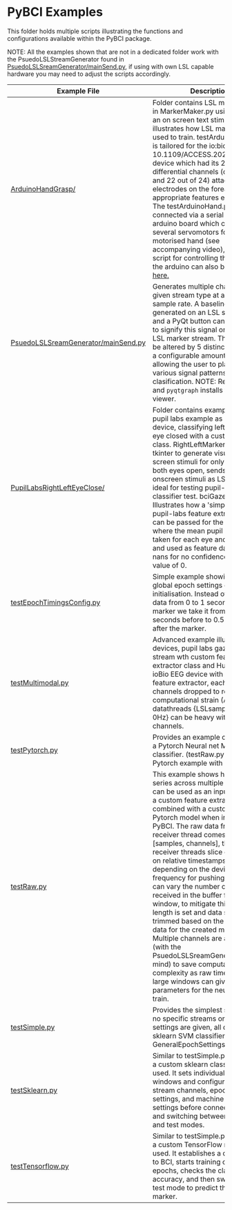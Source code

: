# PyBCI Examples

This folder holds multiple scripts illustrating the functions and configurations available within the PyBCI package.

NOTE: All the examples shown that are not in a dedicated folder work with the PsuedoLSLStreamGenerator found in [PsuedoLSLSreamGenerator/mainSend.py](https://github.com/LMBooth/pybci/blob/main/pybci/Examples/PsuedoLSLStreamGenerator/mainSend.py), if using with own LSL capable hardware you may need to adjust the scripts accordingly.

| Example File | Description |
|--------------|-------------|
| [ArduinoHandGrasp/](https://github.com/LMBooth/pybci/blob/main/pybci/Examples/ArduinoHandGrasp/) | Folder contains LSL marker creator in MarkerMaker.py using PyQt5 as an on screen text stimulus, illustrates how LSL markers can be used to train. testArduinoHand.py is tailored for the io:bio (DOI: 10.1109/ACCESS.2021.3079992) device which had its 2nd and 3rd differential channels (channels 21 and 22 out of 24) attached to electrodes on the forearm with appropriate features extracted. The testArduinoHand.py also connected via a serial port to an arduino board which controls several servomotors for a motorised hand (see accompanying video), the .ino script for controlling this hand via the arduino can also be [found here.](https://github.com/LMBooth/pybci/blob/main/pybci/Examples/ArduinoHandGrasp/ServoControl/ServoControl.ino)|
| [PsuedoLSLSreamGenerator/mainSend.py](https://github.com/LMBooth/pybci/blob/main/pybci/Examples/PsuedoLSLStreamGenerator/mainSend.py) | Generates multiple channels on a given stream type at a given sample rate. A baseline signal is generated on an LSL stream outlet and a PyQt button can be pressed to signify this signal on a separate LSL marker stream. The signal can be altered by 5 distinct markers for a configurable amount of time, allowing the user to play with various signal patterns for clasification. NOTE: Requires `PyQt5` and `pyqtgraph` installs for data viewer. |
| [PupilLabsRightLeftEyeClose/](https://github.com/LMBooth/pybci/blob/main/pybci/Examples/PupilLabsRightLeftEyeClose/) | Folder contains example basic pupil labs example as LSL input device, classifying left and right eye closed with a custom extractor class. RightLeftMarkers.py uses tkinter to generate visual on-screen stimuli for only right, left or both eyes open, sends same onscreen stimuli as LSL markers, ideal for testing pupil-labs eyes classifier test. bciGazeExample.py Illustrates how a 'simple' custom pupil-labs feature extractor class can be passed for the gaze data, where the mean pupil diameter is taken for each eye and both eyes and used as feature data, where nans for no confidence are set to a value of 0. |
| [testEpochTimingsConfig.py](https://github.com/LMBooth/pybci/blob/main/pybci/Examples/testEpochTimingsConfig.py) | Simple example showing custom global epoch settings  changed on initialisation. Instead of epoching data from 0 to 1 second after the marker we take it from 0.5 seconds before to 0.5 seconds after the marker. |
| [testMultimodal.py](https://github.com/LMBooth/pybci/blob/main/pybci/Examples/testMultimodal.py) | Advanced example illustrating two devices, pupil labs gaze device stream wth custom feature extractor class and Hull University ioBio EEG device with the generic feature extractor, each have set channels dropped to reduce computational strain (Async datathreads {LSLsample rate of 0Hz} can be heavy with lots of channels.|
| [testPytorch.py](https://github.com/LMBooth/pybci/blob/main/pybci/Examples/testPytorch.py) | Provides an example of how to use a Pytorch Neural net Model as the classifier. (testRaw.py also has a Pytorch example with a C-NN). |
| [testRaw.py](https://github.com/LMBooth/pybci/blob/main/pybci/Examples/testRaw.py) | This example shows how raw time series across multiple channels can be used as an input by utilising a custom feature extractor class, combined with a custom C-NN Pytorch model when initialising PyBCI. The raw data from the data receiver thread comes in the form [samples, channels], the data receiver threads slice data based on relative timestamps meaning depending on the devices frequency for pushing LSL chunks can vary the number of samples received in the buffer for each window, to mitigate this a desired length is set and data should be trimmed based on the expected data for the created model. Multiple channels are also dropped (with the PsuedoLSLSreamGenerator in mind) to save computational complexity as raw time series over large windows can give a lot of parameters for the neural net to train.|
| [testSimple.py](https://github.com/LMBooth/pybci/blob/main/pybci/Examples/testSimple.py) | Provides the simplest setup, where no specific streams or epoch settings are given, all default to sklearn SVM classifier and GeneralEpochSettings. |
| [testSklearn.py](https://github.com/LMBooth/pybci/blob/main/pybci/Examples/testSklearn.py) | Similar to testSimple.py, but allows a custom sklearn classifier to be used. It sets individual time windows and configures data stream channels, epoch window settings, and machine learning settings before connecting to BCI and switching between training and test modes. |
| [testTensorflow.py](https://github.com/LMBooth/pybci/blob/main/pybci/Examples/testTensorflow.py) | Similar to testSimple.py, but allows a custom TensorFlow model to be used. It establishes a connection to BCI, starts training on received epochs, checks the classifier's accuracy, and then switches to test mode to predict the current marker. |
